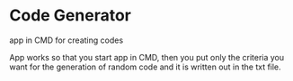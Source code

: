 # Code Generator
 app in CMD for creating codes

App works so that you start app in CMD, then you put only the criteria you want for the generation of random code and it is written out in the txt file.
